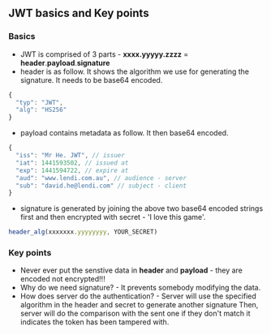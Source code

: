 ## JWT basics and Key points

### Basics

* JWT is comprised of 3 parts - **xxxx.yyyyy.zzzz** = **header**.**payload**.**signature**
* header is as follow. It shows the algorithm we use for generating the signature. It needs to be base64 encoded.
```js
{
  "typ": "JWT",
  "alg": "HS256"
}
```
* payload contains metadata as follow. It then base64 encoded.
```js
{
  "iss": "Mr He. JWT", // issuer
  "iat": 1441593502, // issued at
  "exp": 1441594722, // expire at
  "aud": "www.lendi.com.au", // audience - server
  "sub": "david.he@lendi.com" // subject - client
}
```
* signature is generated by joining the above two base64 encoded strings first and then encrypted with secret - 'I love this game'.
```js
header_alg(xxxxxxx.yyyyyyyy, YOUR_SECRET)
```

### Key points

* Never ever put the senstive data in **header** and **payload** - they are encoded not encrypted!!!
* Why do we need signature? - It prevents somebody modifying the data.
* How does server do the authentication? - Server will use the specified algorithm in the header and secret to generate another signature
Then, server will do the comparison with the sent one if they don't match it indicates the token has been tampered with.
